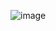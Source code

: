 ![image](https://user-images.githubusercontent.com/107395637/215251582-29a2d7a0-3689-459d-a49a-60ce399ab8b5.png)


